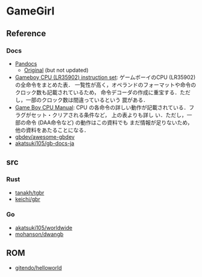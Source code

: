 # GameGirl

## Reference

### Docs

- [Pandocs](http://gbdev.gg8.se/wiki/articles/Pan_Docs)
    - [Original](http://marc.rawer.de/Gameboy/Docs) (but not updated)
- [Gameboy CPU (LR35902) instruction set](http://www.pastraiser.com/cpu/gameboy/gameboy_opcodes.html):
  ゲームボーイのCPU (LR35902) の全命令をまとめた表． 一覧性が高く，オペランドのフォーマットや命令のクロック数も記載されているため，
  命令デコーダの作成に重宝する．ただし，一部のクロック数は間違っているという 罠がある．
- [Game Boy CPU Manual](http://marc.rawer.de/Gameboy/Docs/GBCPUman.pdf): CPU の各命令の詳しい動作が記載されている．フラグがセット・クリアされる条件など，
  上の表よりも詳し い．ただし，一部の命令 (DAA命令など) の動作はこの資料でも まだ情報が足りないため，他の資料をあたることになる．
- [gbdev/awesome-gbdev](https://github.com/gbdev/awesome-gbdev)
- [akatsuki105/gb-docs-ja](https://github.com/akatsuki105/gb-docs-ja)

## src

### Rust

- [tanakh/tgbr](https://github.com/tanakh/tgbr)
- [keichi/gbr](https://github.com/keichi/gbr)

### Go

- [akatsuki105/worldwide](https://github.com/akatsuki105/worldwide)
- [mohanson/dwangb](https://github.com/akashin/dwangb)


## ROM

- [gitendo/helloworld](https://github.com/gitendo/helloworld)

